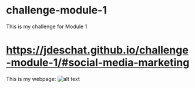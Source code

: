 # challenge-module-1
This is my challenge for Module 1
# https://jdeschat.github.io/challenge-module-1/#social-media-marketing

This is my webpage:
![alt text](https://github.com/jdeschat/challenge-module-1/blob/main/assets/images/horiseon.jpg)
